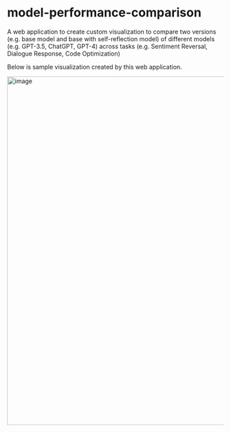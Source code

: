 # model-performance-comparison
A web application to create custom visualization to compare two versions (e.g. base model and base with self-reflection model) of different models (e.g. GPT-3.5, ChatGPT, GPT-4) across tasks (e.g. Sentiment Reversal, Dialogue Response, Code Optimization)

Below is sample visualization created by this web application.

<img width="1391" height="812" alt="image" src="https://github.com/user-attachments/assets/55e00334-ea6c-4cef-98e6-3d62ebadc3a3" />

